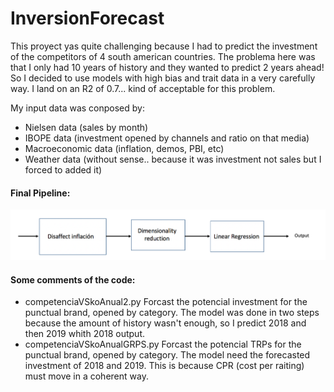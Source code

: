 # InversionForecast

This proyect yas quite challenging because I had to predict the investment of the competitors of 4 south american countries. The problema here was that I only had 10 years of history and they wanted to predict 2 years ahead! So I decided to use models with high bias and trait data in a very carefully way. I land on an R2 of 0.7... kind of acceptable for this problem.

My input data was conposed by:

- Nielsen data (sales by month)
- IBOPE data (investment opened by channels and ratio on that media)
- Macroeconomic data (inflation, demos, PBI, etc)
- Weather data (without sense.. because it was investment not sales but I forced to added it)

#### Final Pipeline:

![Screenshot](Pipeline.png)


#### Some comments of the code:

- competenciaVSkoAnual2.py Forcast the potencial investment for the punctual brand, opened by category. The model was done in two steps because the amount of history wasn't enough, so I predict 2018 and then 2019 whith 2018 output.
- competenciaVSkoAnualGRPS.py Forcast the potencial TRPs for the punctual brand, opened by category. The model need the forecasted investment of 2018 and 2019. This is because CPR (cost per raiting) must move in a coherent way. 


